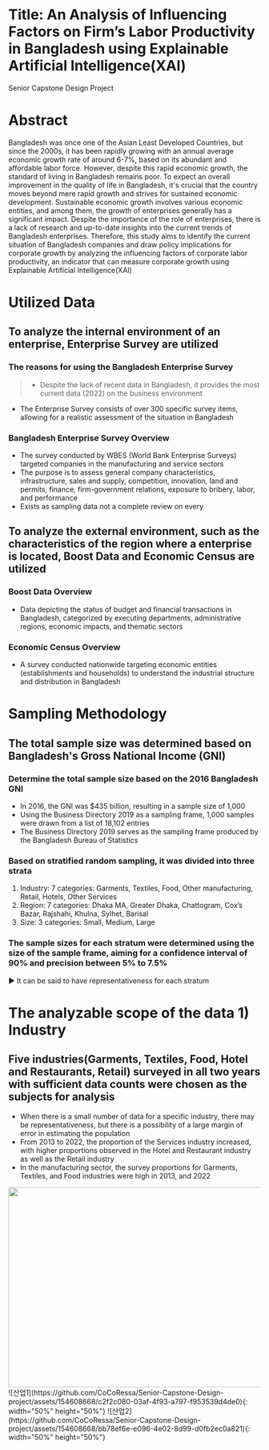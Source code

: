 Title: An Analysis of Influencing Factors on Firm’s Labor Productivity in Bangladesh using Explainable Artificial Intelligence(XAI)
======================
Senior Capstone Design Project

# Abstract
Bangladesh was once one of the Asian Least Developed Countries, but since the 2000s, it has been rapidly growing with an annual average economic growth rate of around 6-7%, based on its abundant and affordable labor force. However, despite this rapid economic growth, the standard of living in Bangladesh remains poor. To expect an overall improvement in the quality of life in Bangladesh, it's crucial that the country moves beyond mere rapid growth and strives for sustained economic development. Sustainable economic growth involves various economic entities, and among them, the growth of enterprises generally has a significant impact. Despite the importance of the role of enterprises, there is a lack of research and up-to-date insights into the current trends of Bangladesh enterprises. Therefore, this study aims to identify the current situation of Bangladesh companies and draw policy implications for corporate growth by analyzing the influencing factors of corporate labor productivity, an indicator that can measure corporate growth using Explainable Artificial Intelligence(XAI)

# Utilized Data
## To analyze the internal environment of an enterprise, Enterprise Survey are utilized
### The reasons for using the Bangladesh Enterprise Survey
> - Despite the lack of recent data in Bangladesh, it provides the most current data (2022) on the business environment
- The Enterprise Survey consists of over 300 specific survey items, allowing for a realistic assessment of the situation in Bangladesh
### Bangladesh Enterprise Survey Overview
- The survey conducted by WBES (World Bank Enterprise Surveys) targeted companies in the manufacturing and service sectors
- The purpose is to assess general company characteristics, infrastructure, sales and supply, competition, innovation, land and permits, finance, firm-government relations, exposure to bribery, labor, and performance
- Exists as sampling data not a complete review on every

## To analyze the external environment, such as the characteristics of the region where a enterprise is located, Boost Data and Economic Census are utilized
### Boost Data Overview
- Data depicting the status of budget and financial transactions in Bangladesh, categorized by executing departments, administrative regions, economic impacts, and thematic sectors
### Economic Census Overview
- A survey conducted nationwide targeting economic entities (establishments and households) to understand the industrial structure and distribution in Bangladesh

# Sampling Methodology
## The total sample size was determined based on Bangladesh's Gross National Income (GNI)
### Determine the total sample size based on the 2016 Bangladesh GNI
- In 2016, the GNI was $435 billion, resulting in a sample size of 1,000
- Using the Business Directory 2019 as a sampling frame, 1,000 samples were drawn from a list of 18,102 entries
- The Business Directory 2019 serves as the sampling frame produced by the Bangladesh Bureau of Statistics
### Based on stratified random sampling, it was divided into three strata
1. Industry: 7 categories: Garments, Textiles, Food, Other manufacturing, Retail, Hotels, Other Services
2. Region: 7 categories: Dhaka MA, Greater Dhaka, Chattogram, Cox’s Bazar, Rajshahi, Khulna, Sylhet, Barisal
3. Size: 3 categories: Small, Medium, Large
### The sample sizes for each stratum were determined using the size of the sample frame, aiming for a confidence interval of 90% and precision between 5% to 7.5%
▶ It can be said to have representativeness for each stratum

# The analyzable scope of the data 1) Industry
## Five industries(Garments, Textiles, Food, Hotel and Restaurants, Retail) surveyed in all two years with sufficient data counts were chosen as the subjects for analysis
- When there is a small number of data for a specific industry, there may be representativeness, but there is a possibility of a large margin of error in estimating the population
- From 2013 to 2022, the proportion of the Services industry increased, with higher proportions observed in the Hotel and Restaurant industry as well as the Retail industry
- In the manufacturing sector, the survey proportions for Garments, Textiles, and Food industries were high in 2013, and 2022
<img src="https://github.com/CoCoRessa/Senior-Capstone-Design-project/assets/154608668/c2f2c080-03af-4f93-a797-f953539d4de0" width="650" height="400" />
![산업1](https://github.com/CoCoRessa/Senior-Capstone-Design-project/assets/154608668/c2f2c080-03af-4f93-a797-f953539d4de0){: width="50%" height="50%"}
![산업2](https://github.com/CoCoRessa/Senior-Capstone-Design-project/assets/154608668/bb78ef6e-e096-4e02-8d99-d0fb2ec0a821){: width="50%" height="50%"}
